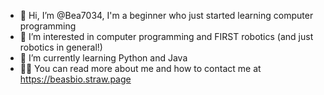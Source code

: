- 👋 Hi, I’m @Bea7034, I'm a beginner who just started learning computer programming
- 👀 I’m interested in computer programming and FIRST robotics (and just robotics in general!)
- 🌱 I’m currently learning Python and Java
- 🚴‍♀️ You can read more about me and how to contact me at https://beasbio.straw.page
<!---
Bea7034/Bea7034 is a ✨ special ✨ repository because its `README.md` (this file) appears on your GitHub profile.
You can click the Preview link to take a look at your changes.
--->
